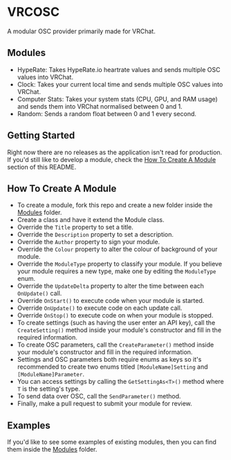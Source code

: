 # VRCOSC
A modular OSC provider primarily made for VRChat.

## Modules
- HypeRate: Takes HypeRate.io heartrate values and sends multiple OSC values into VRChat.
- Clock: Takes your current local time and sends multiple OSC values into VRChat.
- Computer Stats: Takes your system stats (CPU, GPU, and RAM usage) and sends them into VRChat normalised between 0 and 1.
- Random: Sends a random float between 0 and 1 every second.

## Getting Started
Right now there are no releases as the application isn't read for production. If you'd still like to develop a module, check the [How To Create A Module](https://github.com/VolcanicArts/VRCOSC#how-to-create-a-module) section of this README.

## How To Create A Module
- To create a module, fork this repo and create a new folder inside the [Modules](https://github.com/VolcanicArts/VRCOSC/tree/master/VRCOSC.Game/Modules/Modules) folder.
- Create a class and have it extend the Module class.
- Override the `Title` property to set a title.
- Override the `Description` property to set a description.
- Override the `Author` property to sign your module.
- Override the `Colour` property to alter the colour of background of your module.
- Override the `ModuleType` property to classify your module. If you believe your module requires a new type, make one by editing the `ModuleType` enum.
- Override the `UpdateDelta` property to alter the time between each `OnUpdate()` call.
- Override `OnStart()` to execute code when your module is started.
- Override `OnUpdate()` to execute code on each update call.
- Override `OnStop()` to execute code on when your module is stopped.
- To create settings (such as having the user enter an API key), call the `CreateSetting()` method inside your module's constructor and fill in the required information.
- To create OSC parameters, call the `CreateParameter()` method inside your module's constructor and fill in the required information.
- Settings and OSC parameters both require enums as keys so it's recommended to create two enums titled `[ModuleName]Setting` and `[ModuleName]Parameter`.
- You can access settings by calling the `GetSettingAs<T>()` method where `T` is the setting's type.
- To send data over OSC, call the `SendParameter()` method.
- Finally, make a pull request to submit your module for review.

## Examples
If you'd like to see some examples of existing modules, then you can find them inside the [Modules](https://github.com/VolcanicArts/VRCOSC/tree/master/VRCOSC.Game/Modules/Modules) folder.
